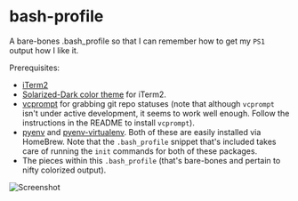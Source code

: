 bash-profile
============

A bare-bones .bash\_profile so that I can remember how to get my `PS1`
output how I like it.

Prerequisites:

-   [iTerm2](http://iterm2.com/)
-   [Solarized-Dark color
    theme](https://github.com/altercation/solarized) for iTerm2.
-   [vcprompt](https://github.com/djl/vcprompt) for grabbing git repo
    statuses (note that although `vcprompt` isn't under active
    development, it seems to work well enough. Follow the instructions
    in the README to install `vcprompt`).
-   [pyenv](https://github.com/yyuu/pyenv) and
    [pyenv-virtualenv](https://github.com/yyuu/pyenv-virtualenv). Both
    of these are easily installed via HomeBrew. Note that the
    `.bash_profile` snippet that's included takes care of running the
    `init` commands for both of these packages.
-   The pieces within this `.bash_profile` (that's bare-bones and
    pertain to nifty colorized output).

![Screenshot](https://raw.github.com/jackmaney/bash-profile/master/screenshot.png)
